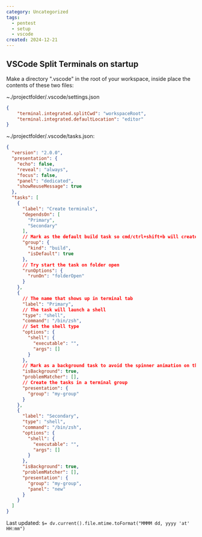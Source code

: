 ```yaml
---
category: Uncategorized
tags:
  - pentest
  - setup
  - vscode
created: 2024-12-21
---
```

## VSCode Split Terminals on startup
Make a directory ".vscode" in the root of your workspace, inside place the contents of these two files:

~./projectfolder/.vscode/settings.json
```json
{
	"terminal.integrated.splitCwd": "workspaceRoot",
	"terminal.integrated.defaultLocation": "editor"
}
```

~./projectfolder/.vscode/tasks.json:
```json
{
  "version": "2.0.0",
  "presentation": {
    "echo": false,
    "reveal": "always",
    "focus": false,
    "panel": "dedicated",
    "showReuseMessage": true
  },
  "tasks": [
    {
      "label": "Create terminals",
      "dependsOn": [
        "Primary",
        "Secondary"
      ],
      // Mark as the default build task so cmd/ctrl+shift+b will create them
      "group": {
        "kind": "build",
        "isDefault": true
      },
      // Try start the task on folder open
      "runOptions": {
        "runOn": "folderOpen"
      }
    },
    {
      // The name that shows up in terminal tab
      "label": "Primary",
      // The task will launch a shell
      "type": "shell",
      "command": "/bin/zsh",
      // Set the shell type
      "options": {
        "shell": {
          "executable": "",
          "args": []
        }
      },
      // Mark as a background task to avoid the spinner animation on the terminal tab
      "isBackground": true,
      "problemMatcher": [],
      // Create the tasks in a terminal group
      "presentation": {
        "group": "my-group"
      }
    },
    {
      "label": "Secondary",
      "type": "shell",
      "command": "/bin/zsh",
      "options": {
        "shell": {
          "executable": "",
          "args": []
        }
      },
      "isBackground": true,
      "problemMatcher": [],
      "presentation": {
        "group": "my-group",
        "panel": "new"
      }
    }
  ]
}


```




Last updated: `$= dv.current().file.mtime.toFormat("MMMM dd, yyyy 'at' HH:mm")`
